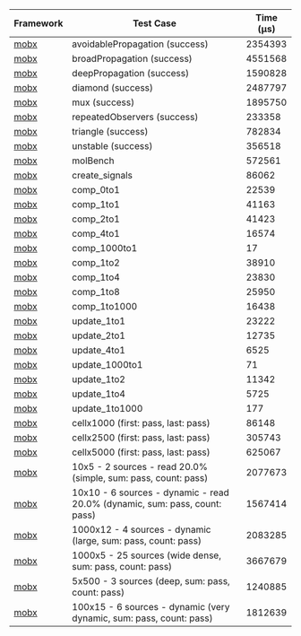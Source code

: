 | Framework | Test Case | Time (μs) |
| --- | --- | --- |
| [mobx](https://github.com/mobxjs/mobx.dart) | avoidablePropagation (success) | 2354393 |
| [mobx](https://github.com/mobxjs/mobx.dart) | broadPropagation (success) | 4551568 |
| [mobx](https://github.com/mobxjs/mobx.dart) | deepPropagation (success) | 1590828 |
| [mobx](https://github.com/mobxjs/mobx.dart) | diamond (success) | 2487797 |
| [mobx](https://github.com/mobxjs/mobx.dart) | mux (success) | 1895750 |
| [mobx](https://github.com/mobxjs/mobx.dart) | repeatedObservers (success) | 233358 |
| [mobx](https://github.com/mobxjs/mobx.dart) | triangle (success) | 782834 |
| [mobx](https://github.com/mobxjs/mobx.dart) | unstable (success) | 356518 |
| [mobx](https://github.com/mobxjs/mobx.dart) | molBench | 572561 |
| [mobx](https://github.com/mobxjs/mobx.dart) | create_signals | 86062 |
| [mobx](https://github.com/mobxjs/mobx.dart) | comp_0to1 | 22539 |
| [mobx](https://github.com/mobxjs/mobx.dart) | comp_1to1 | 41163 |
| [mobx](https://github.com/mobxjs/mobx.dart) | comp_2to1 | 41423 |
| [mobx](https://github.com/mobxjs/mobx.dart) | comp_4to1 | 16574 |
| [mobx](https://github.com/mobxjs/mobx.dart) | comp_1000to1 | 17 |
| [mobx](https://github.com/mobxjs/mobx.dart) | comp_1to2 | 38910 |
| [mobx](https://github.com/mobxjs/mobx.dart) | comp_1to4 | 23830 |
| [mobx](https://github.com/mobxjs/mobx.dart) | comp_1to8 | 25950 |
| [mobx](https://github.com/mobxjs/mobx.dart) | comp_1to1000 | 16438 |
| [mobx](https://github.com/mobxjs/mobx.dart) | update_1to1 | 23222 |
| [mobx](https://github.com/mobxjs/mobx.dart) | update_2to1 | 12735 |
| [mobx](https://github.com/mobxjs/mobx.dart) | update_4to1 | 6525 |
| [mobx](https://github.com/mobxjs/mobx.dart) | update_1000to1 | 71 |
| [mobx](https://github.com/mobxjs/mobx.dart) | update_1to2 | 11342 |
| [mobx](https://github.com/mobxjs/mobx.dart) | update_1to4 | 5725 |
| [mobx](https://github.com/mobxjs/mobx.dart) | update_1to1000 | 177 |
| [mobx](https://github.com/mobxjs/mobx.dart) | cellx1000 (first: pass, last: pass) | 86148 |
| [mobx](https://github.com/mobxjs/mobx.dart) | cellx2500 (first: pass, last: pass) | 305743 |
| [mobx](https://github.com/mobxjs/mobx.dart) | cellx5000 (first: pass, last: pass) | 625067 |
| [mobx](https://github.com/mobxjs/mobx.dart) | 10x5 - 2 sources - read 20.0% (simple, sum: pass, count: pass) | 2077673 |
| [mobx](https://github.com/mobxjs/mobx.dart) | 10x10 - 6 sources - dynamic - read 20.0% (dynamic, sum: pass, count: pass) | 1567414 |
| [mobx](https://github.com/mobxjs/mobx.dart) | 1000x12 - 4 sources - dynamic (large, sum: pass, count: pass) | 2083285 |
| [mobx](https://github.com/mobxjs/mobx.dart) | 1000x5 - 25 sources (wide dense, sum: pass, count: pass) | 3667679 |
| [mobx](https://github.com/mobxjs/mobx.dart) | 5x500 - 3 sources (deep, sum: pass, count: pass) | 1240885 |
| [mobx](https://github.com/mobxjs/mobx.dart) | 100x15 - 6 sources - dynamic (very dynamic, sum: pass, count: pass) | 1812639 |
